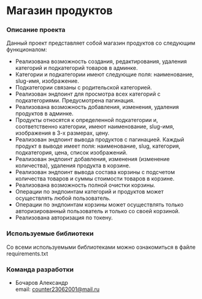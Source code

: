 # Магазин продуктов

### Описание проекта  
Данный проект представляет собой магазин продуктов со следующим функционалом:  
- Реализована возможность создания, редактирования, удаления категорий и подкатегорий товаров в админке.  
- Категории и подкатегории имеют следующие поля: наименование, slug-имя, изображение.  
- Подкатегории связаны с родительской категорией.  
- Реализован эндпоинт для просмотра всех категорий с подкатегориями. Предусмотрена пагинация.  
- Реализована возможность добавления, изменения, удаления продуктов в админке.  
- Продукты относятся к определенной подкатегории и, соответственно категории, имеют наименование, slug-имя, изображения в 3-х размерах, цену.  
- Реализован эндпоинт вывода продуктов с пагинацией. Каждый продукт в выводе имеет поля: наименование, slug, категория, подкатегория, цена, список изображений.  
- Реализован эндпоинт добавления, изменения (изменение количества), удаления продукта в корзине.  
- Реализован эндпоинт вывода состава корзины с подсчетом количества товаров и суммы стоимости товаров в корзине.  
- Реализована возможность полной очистки корзины.  
- Операции по эндпоинтам категорий и продуктов может осуществлять любой пользователь.  
- Операции по эндпоинтам корзины может осуществлять только авторизированный пользователь и только со своей корзиной.  
- Реализована авторизация по токену.  

### Используемые библиотеки  
Со всеми используемыми библиотеками можно ознакомиться в файле requirements.txt  

### Команда разработки  
- Бочаров Александр  
email: counter23062001@mail.ru

